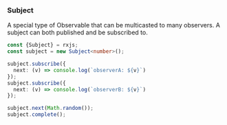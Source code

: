 ### Subject

A special type of Observable that can be multicasted to many observers. A subject can both published and be subscribed to.

```typescript
const {Subject} = rxjs;
const subject = new Subject<number>();

subject.subscribe({
  next: (v) => console.log(`observerA: ${v}`)
});
subject.subscribe({
  next: (v) => console.log(`observerB: ${v}`)
});

subject.next(Math.random());
subject.complete();
```